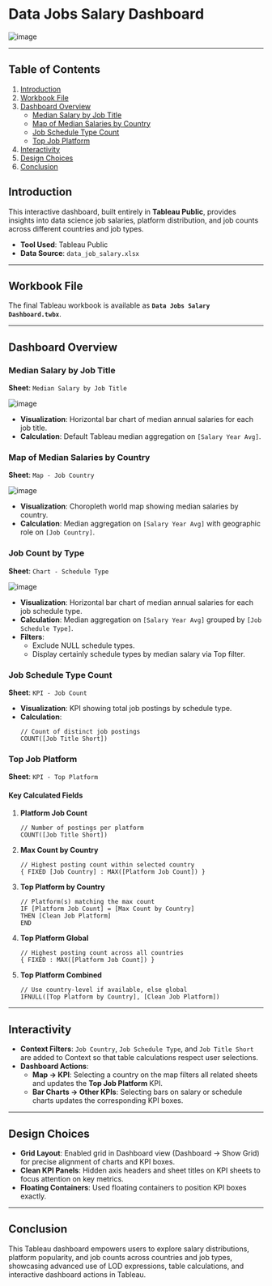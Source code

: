 # Data Jobs Salary Dashboard

![image](https://github.com/user-attachments/assets/aacec42a-3525-4e5f-b16e-7de2b438df85)

---

## Table of Contents
1. [Introduction](#introduction)
2. [Workbook File](#workbook-file)
3. [Dashboard Overview](#dashboard-overview)
   - [Median Salary by Job Title](#median-salary-by-job-title)
   - [Map of Median Salaries by Country](#map-of-median-salaries-by-country)
   - [Job Schedule Type Count](#job-schedule-type-count)
   - [Top Job Platform](#top-job-platform)
4. [Interactivity](#interactivity)
5. [Design Choices](#design-choices)
6. [Conclusion](#conclusion)

## Introduction
This interactive dashboard, built entirely in **Tableau Public**, provides insights into data science job salaries, platform distribution, and job counts across different countries and job types.

- **Tool Used**: Tableau Public  
- **Data Source**: `data_job_salary.xlsx`

---

## Workbook File
The final Tableau workbook is available as **`Data Jobs Salary Dashboard.twbx`**.

---

## Dashboard Overview

### Median Salary by Job Title
**Sheet**: `Median Salary by Job Title`
   
   ![image](https://github.com/user-attachments/assets/de68e876-57c7-4c17-b5aa-27db9395a115)
   
   - **Visualization**: Horizontal bar chart of median annual salaries for each job title.  
   - **Calculation**: Default Tableau median aggregation on `[Salary Year Avg]`.
   
### Map of Median Salaries by Country
**Sheet**: `Map - Job Country`
   
   ![image](https://github.com/user-attachments/assets/8f52869b-2721-498b-ae9a-dbb1d7480488)
   
   - **Visualization**: Choropleth world map showing median salaries by country.  
   - **Calculation**: Median aggregation on `[Salary Year Avg]` with geographic role on `[Job Country]`.

### Job Count by Type
**Sheet**: `Chart - Schedule Type`
   
   ![image](https://github.com/user-attachments/assets/a297cbb1-6c25-4692-8423-da60a4493d4d)
   
   - **Visualization**: Horizontal bar chart of median annual salaries for each job schedule type.  
   - **Calculation**: Median aggregation on `[Salary Year Avg]` grouped by `[Job Schedule Type]`.  
   - **Filters**:
     - Exclude NULL schedule types.  
     - Display certainly schedule types by median salary via Top filter.

### Job Schedule Type Count
**Sheet**: `KPI - Job Count`
   
   - **Visualization**: KPI showing total job postings by schedule type.  
   - **Calculation**:
     ```tableau
     // Count of distinct job postings
     COUNT([Job Title Short])
     ```

### Top Job Platform
**Sheet**: `KPI - Top Platform`

   #### Key Calculated Fields
   1. **Platform Job Count**  
      ```tableau
      // Number of postings per platform
      COUNT([Job Title Short])
      ```
   2. **Max Count by Country**  
      ```tableau
      // Highest posting count within selected country
      { FIXED [Job Country] : MAX([Platform Job Count]) }
      ```
   3. **Top Platform by Country**  
      ```tableau
      // Platform(s) matching the max count
      IF [Platform Job Count] = [Max Count by Country]
      THEN [Clean Job Platform]
      END
      ```
   4. **Top Platform Global**  
      ```tableau
      // Highest posting count across all countries
      { FIXED : MAX([Platform Job Count]) }
      ```
   5. **Top Platform Combined**  
      ```tableau
      // Use country‐level if available, else global
      IFNULL([Top Platform by Country], [Clean Job Platform])
      ```

---

## Interactivity

- **Context Filters**: `Job Country`, `Job Schedule Type`, and `Job Title Short` are added to Context so that table calculations respect user selections.  
- **Dashboard Actions**:  
  - **Map → KPI**: Selecting a country on the map filters all related sheets and updates the **Top Job Platform** KPI.  
  - **Bar Charts → Other KPIs**: Selecting bars on salary or schedule charts updates the corresponding KPI boxes.

---

## Design Choices

- **Grid Layout**: Enabled grid in Dashboard view (Dashboard → Show Grid) for precise alignment of charts and KPI boxes.  
- **Clean KPI Panels**: Hidden axis headers and sheet titles on KPI sheets to focus attention on key metrics.  
- **Floating Containers**: Used floating containers to position KPI boxes exactly.

---

## Conclusion
This Tableau dashboard empowers users to explore salary distributions, platform popularity, and job counts across countries and job types, showcasing advanced use of LOD expressions, table calculations, and interactive dashboard actions in Tableau.
